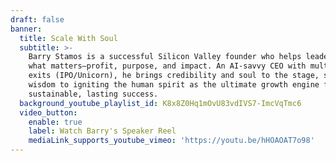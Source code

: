 ```yaml
---
draft: false
banner:
  title: Scale With Soul
  subtitle: >-
    Barry Stamos is a successful Silicon Valley founder who helps leaders scale
    what matters—profit, purpose, and impact. An AI-savvy CEO with multiple
    exits (IPO/Unicorn), he brings credibility and soul to the stage, sharing
    wisdom to igniting the human spirit as the ultimate growth engine for
    sustainable, lasting success.
  background_youtube_playlist_id: K8x8Z0Hq1mOvU83vdIVS7-ImcVqTmc6
  video_button:
    enable: true
    label: Watch Barry's Speaker Reel
    mediaLink_supports_youtube_vimeo: 'https://youtu.be/hHOAOAT7o98'
---
```


